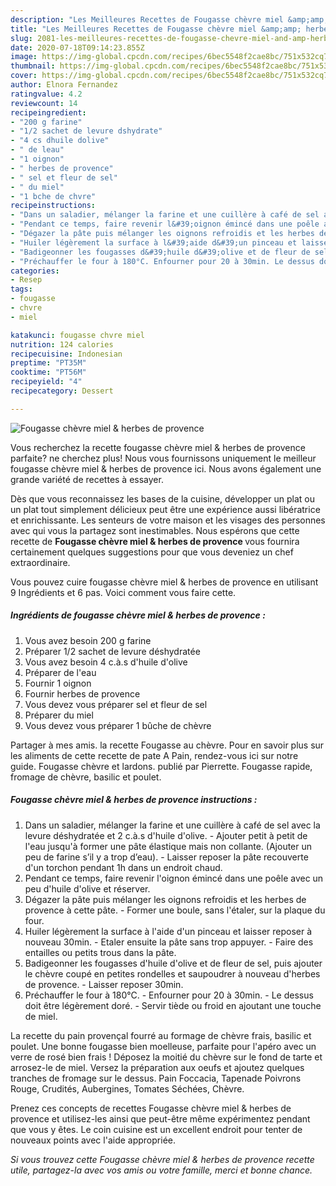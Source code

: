 ```yaml
---
description: "Les Meilleures Recettes de Fougasse chèvre miel &amp;amp; herbes de provence"
title: "Les Meilleures Recettes de Fougasse chèvre miel &amp;amp; herbes de provence"
slug: 2081-les-meilleures-recettes-de-fougasse-chevre-miel-and-amp-herbes-de-provence
date: 2020-07-18T09:14:23.855Z
image: https://img-global.cpcdn.com/recipes/6bec5548f2cae8bc/751x532cq70/fougasse-chevre-miel-herbes-de-provence-photo-principale-de-la-recette.jpg
thumbnail: https://img-global.cpcdn.com/recipes/6bec5548f2cae8bc/751x532cq70/fougasse-chevre-miel-herbes-de-provence-photo-principale-de-la-recette.jpg
cover: https://img-global.cpcdn.com/recipes/6bec5548f2cae8bc/751x532cq70/fougasse-chevre-miel-herbes-de-provence-photo-principale-de-la-recette.jpg
author: Elnora Fernandez
ratingvalue: 4.2
reviewcount: 14
recipeingredient:
- "200 g farine"
- "1/2 sachet de levure dshydrate"
- "4 cs dhuile dolive"
- " de leau"
- "1 oignon"
- " herbes de provence"
- " sel et fleur de sel"
- " du miel"
- "1 bche de chvre"
recipeinstructions:
- "Dans un saladier, mélanger la farine et une cuillère à café de sel avec la levure déshydratée et 2 c.à.s d&#39;huile d&#39;olive. Ajouter petit à petit de l&#39;eau jusqu&#39;à former une pâte élastique mais non collante. (Ajouter un peu de farine s’il y a trop d’eau). Laisser reposer la pâte recouverte d&#39;un torchon pendant 1h dans un endroit chaud."
- "Pendant ce temps, faire revenir l&#39;oignon émincé dans une poêle avec un peu d&#39;huile d&#39;olive et réserver."
- "Dégazer la pâte puis mélanger les oignons refroidis et les herbes de provence à cette pâte. Former une boule, sans l&#39;étaler, sur la plaque du four."
- "Huiler légèrement la surface à l&#39;aide d&#39;un pinceau et laisser reposer à nouveau 30min. Etaler ensuite la pâte sans trop appuyer. Faire des entailles ou petits trous dans la pâte."
- "Badigeonner les fougasses d&#39;huile d&#39;olive et de fleur de sel, puis ajouter le chèvre coupé en petites rondelles et saupoudrer à nouveau d&#39;herbes de provence. Laisser reposer 30min."
- "Préchauffer le four à 180°C. Enfourner pour 20 à 30min. Le dessus doit être légèrement doré. Servir tiède ou froid en ajoutant une touche de miel."
categories:
- Resep
tags:
- fougasse
- chvre
- miel

katakunci: fougasse chvre miel 
nutrition: 124 calories
recipecuisine: Indonesian
preptime: "PT35M"
cooktime: "PT56M"
recipeyield: "4"
recipecategory: Dessert

---
```



![Fougasse chèvre miel &amp; herbes de provence](https://img-global.cpcdn.com/recipes/6bec5548f2cae8bc/751x532cq70/fougasse-chevre-miel-herbes-de-provence-photo-principale-de-la-recette.jpg)

Vous recherchez la recette fougasse chèvre miel &amp; herbes de provence parfaite? ne cherchez plus! Nous vous fournissons uniquement le meilleur fougasse chèvre miel &amp; herbes de provence ici. Nous avons également une grande variété de recettes à essayer.

Dès que vous reconnaissez les bases de la cuisine, développer un plat ou un plat tout simplement délicieux peut être une expérience aussi libératrice et enrichissante. Les senteurs de votre maison et les visages des personnes avec qui vous la partagez sont inestimables. Nous espérons que cette recette de <strong> Fougasse chèvre miel &amp; herbes de provence </strong> vous fournira certainement quelques suggestions pour que vous deveniez un chef extraordinaire.

<!--inarticleads1-->

Vous pouvez cuire fougasse chèvre miel &amp; herbes de provence en utilisant 9 Ingrédients et 6 pas. Voici comment vous faire cette.

##### Ingrédients de fougasse chèvre miel &amp; herbes de provence :

1. Vous avez besoin 200 g farine
1. Préparer 1/2 sachet de levure déshydratée
1. Vous avez besoin 4 c.à.s d&#39;huile d&#39;olive
1. Préparer  de l&#39;eau
1. Fournir 1 oignon
1. Fournir  herbes de provence
1. Vous devez vous préparer  sel et fleur de sel
1. Préparer  du miel
1. Vous devez vous préparer 1 bûche de chèvre


Partager à mes amis. la recette Fougasse au chèvre. Pour en savoir plus sur les aliments de cette recette de pate A Pain, rendez-vous ici sur notre guide. Fougasse chèvre et lardons. publié par Pierrette. Fougasse rapide, fromage de chèvre, basilic et poulet. 

<!--inarticleads2-->

##### Fougasse chèvre miel &amp; herbes de provence instructions :

1. Dans un saladier, mélanger la farine et une cuillère à café de sel avec la levure déshydratée et 2 c.à.s d&#39;huile d&#39;olive. - Ajouter petit à petit de l&#39;eau jusqu&#39;à former une pâte élastique mais non collante. (Ajouter un peu de farine s’il y a trop d’eau). - Laisser reposer la pâte recouverte d&#39;un torchon pendant 1h dans un endroit chaud.
1. Pendant ce temps, faire revenir l&#39;oignon émincé dans une poêle avec un peu d&#39;huile d&#39;olive et réserver.
1. Dégazer la pâte puis mélanger les oignons refroidis et les herbes de provence à cette pâte. - Former une boule, sans l&#39;étaler, sur la plaque du four.
1. Huiler légèrement la surface à l&#39;aide d&#39;un pinceau et laisser reposer à nouveau 30min. - Etaler ensuite la pâte sans trop appuyer. - Faire des entailles ou petits trous dans la pâte.
1. Badigeonner les fougasses d&#39;huile d&#39;olive et de fleur de sel, puis ajouter le chèvre coupé en petites rondelles et saupoudrer à nouveau d&#39;herbes de provence. - Laisser reposer 30min.
1. Préchauffer le four à 180°C. - Enfourner pour 20 à 30min. - Le dessus doit être légèrement doré. - Servir tiède ou froid en ajoutant une touche de miel.


La recette du pain provençal fourré au formage de chèvre frais, basilic et poulet. Une bonne fougasse bien moelleuse, parfaite pour l&#39;apéro avec un verre de rosé bien frais ! Déposez la moitié du chèvre sur le fond de tarte et arrosez-le de miel. Versez la préparation aux oeufs et ajoutez quelques tranches de fromage sur le dessus. Pain Foccacia, Tapenade Poivrons Rouge, Crudités, Aubergines, Tomates Séchées, Chèvre. 

<!--inarticleads1-->

<p>
Prenez ces concepts de recettes Fougasse chèvre miel &amp; herbes de provence et utilisez-les ainsi que peut-être même expérimentez pendant que vous y êtes. Le coin cuisine est un excellent endroit pour tenter de nouveaux points avec l'aide appropriée.
</p>

<p>
<i>Si vous trouvez cette Fougasse chèvre miel &amp; herbes de provence recette utile, partagez-la avec vos amis ou votre famille, merci et bonne chance.</i>
</p>
